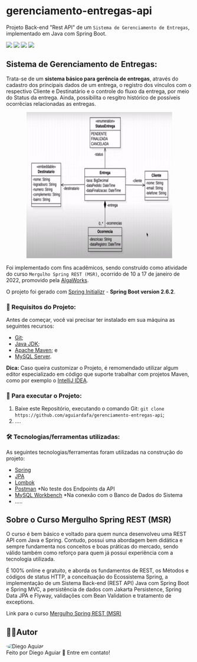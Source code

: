 # gerenciamento-entregas-api

Projeto Back-end "Rest API" de um `Sistema de Gerenciamento de Entregas`, implementado em Java com Spring Boot.

<a href="#backers" alt="Last Commit">
<img src="https://img.shields.io/github/last-commit/aguiardafa/gerenciamento-entregas-api" /></a>
<a href="https://github.com/aguiardafa/gerenciamento-entregas-api/pulse" alt="Activity">
<img src="https://img.shields.io/github/commit-activity/y/aguiardafa/gerenciamento-entregas-api" /></a>
<a href="#backers" alt="Repository Size">
<img src="https://img.shields.io/github/repo-size/aguiardafa/gerenciamento-entregas-api" /></a>
<a href="#backers" alt="Languege Portuguese">
<img src="https://img.shields.io/badge/language-Portuguese-yellow" /></a>

## Sistema de Gerenciamento de Entregas:

Trata-se de um <b>sistema básico para gerência de entregas</b>, através do cadastro dos principais dados de um entrega, o registro dos vínculos com o respectivo Cliente e Destinatário e o controle do fluxo da entrega, por meio do Status da entrega. Ainda, possibilita o resgitro histórico de possíveis ocorrêcias relacionadas as entregas.

<p align="center"><img alt="Imagem do Projeto" id="imagem" title="#Projeto" width="395px" height="395px" src="https://raw.githubusercontent.com/aguiardafa/gerenciamento-entregas-api/main/.github/Image.png" /></p>

Foi implementado com fins acadêmicos, sendo construído como atividade do curso `Mergulho Spring REST (MSR)`, ocorrido de 10 a 17 de janeiro de 2022, promovido pela [AlgaWorks](https://www.algaworks.com/).

O projeto foi gerado com [Spring Initializr](https://start.spring.io/) - <b>Spring Boot version 2.6.2</b>.

### 🛒 Requisitos do Projeto:

Antes de começar, você vai precisar ter instalado em sua máquina as seguintes recursos:

- [Git](https://git-scm.com/);
- [Java JDK](https://www.oracle.com/java/technologies/downloads/);
- [Apache Maven](https://maven.apache.org/download.cgi); e
- [MySQL Server](https://dev.mysql.com/downloads/mysql/).

<b>Dica:</b> Caso queira customizar o Projeto, é remomendado utilizar algum editor especializado em código que suporte trabalhar com projetos Maven, como por exemplo o [IntelliJ IDEA](https://www.jetbrains.com/pt-br/idea/download/).

### 📀 Para executar o Projeto:

1. Baixe este Repositório, executando o comando Git: `git clone https://github.com/aguiardafa/gerenciamento-entregas-api`;
2. ....

### 🛠 Tecnologias/ferramentas utilizadas:

As seguintes tecnologias/ferramentas foram utilizadas na construção do projeto:

- [Spring](https://spring.io/)
- [JPA](https://pt.wikipedia.org/wiki/Java_Persistence_API)
- [Lombok](https://projectlombok.org/)
- [Postman](https://www.getpostman.com/) *No teste dos Endpoints da API
- [MySQL Workbench](https://dev.mysql.com/downloads/workbench/) *Na conexão com o Banco de Dados do Sistema
- .....

## Sobre o Curso Mergulho Spring REST (MSR)

O curso é bem básico e voltado para quem nunca desenvolveu uma REST API com Java e Spring. Contudo, possui uma abordagem bem didática e sempre fundamenta nos conceitos e boas práticas do mercado, sendo válido também como reforço para quem já possui experiência com a tecnologia utilizada.

É 100% online e gratuito, e aborda os fundamentos de REST, os Métodos e códigos de status HTTP, a conceituação do Ecossistema Spring, a implementação de um Sistema Back-end (REST API) Java com Spring Boot e Spring MVC, a persistência de dados com Jakarta Persistence, Spring Data JPA e Flyway, validações com Bean Validation e tratamento de exceptions.

Link para o curso [Mergulho Spring REST (MSR)](https://msr.algaworks.com/)

## 👨‍💻Autor

<a href="https://github.com/aguiardafa" style="text-decoration: none;">
<img style="border-radius: 50% !important;" src="https://avatars.githubusercontent.com/u/16319889?v=4" width="48px" height="48px" alt="Diego Aguiar"/>
<br />
<span> Feito por Diego Aguiar 👋 Entre em contato! </span> 
</a>

